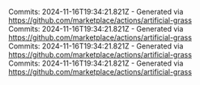 Commits: 2024-11-16T19:34:21.821Z - Generated via https://github.com/marketplace/actions/artificial-grass
<br>
Commits: 2024-11-16T19:34:21.821Z - Generated via https://github.com/marketplace/actions/artificial-grass
<br>
Commits: 2024-11-16T19:34:21.821Z - Generated via https://github.com/marketplace/actions/artificial-grass
<br>
Commits: 2024-11-16T19:34:21.821Z - Generated via https://github.com/marketplace/actions/artificial-grass
<br>
